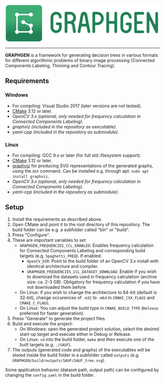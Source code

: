 ![Header Image](./doc/logo/graphgen_inline.png)

---

<!--
Can be displayed only if the repo is public.
[![Documentation](https://codedocs.xyz/prittt/graphgen.svg)]()
-->

**GRAPHGEN** is a framework for generating decision trees in various formats for different algorithmic problems of binary image processing (Connected Components Labeling, Thinning and Contour Tracing). 


## Requirements
### Windows
* For compiling: Visual Studio 2017 (later versions are not tested).
* [CMake](https://cmake.org/) 3.12 or later.
* *OpenCV 3.x (optional, only needed for frequency calculation in Connected Components Labeling).*
* *graphviz (included in the repository as executable).*
* *yaml-cpp (included in the repository as submodule).*


### Linux
* For compiling: GCC 9.x or later (for full std::filesystem support).
* [CMake](https://cmake.org/) 3.12 or later.
* [graphviz](https://www.graphviz.org/download/) for producing SVG representations of the generated graphs, using the `dot` command. Can be installed e.g. through apt: `sudo apt install graphviz`.
* *OpenCV 3.x (optional, only needed for frequency calculation in Connected Components Labeling).*
* *yaml-cpp (included in the repository as submodule).*

## Setup
1) Install the requirements as described above.
2) Open CMake and point it to the root directory of this repository. The build folder can be e.g. a subfolder called "bin" or "build".
3) Press "Configure".
4) These are important variables to set:
    * `GRAPHGEN_FREQUENCIES_CCL_ENABLED`: Enables frequency calculation for Connected Components Labeling and corresponding build targets (e.g. `Spaghetti_FREQ`). If enabled:
        * `OpenCV_DIR`: Point to the build folder of an OpenCV 3.x install with identical architecture and compiler.
        * `GRAPHGEN_FREQUENCIES_CCL_DATASET_DOWNLOAD`: Enable if you wish to download the datasets used in frequency calculation (archive size: ca. 2-3 GB). Obligatory for frequency calculation if you have not downloaded them before.
    * On Linux: if you wish to change the architecture to 64-bit (default is 32-bit), change occurences of `-m32` to `-m64` in `CMAKE_CXX_FLAGS` and `CMAKE_C_FLAGS`.
    * On Linux: You can adjust the build type in `CMAKE_BUILD_TYPE` (`Release` preferred for faster generation).
5) Press "Generate" to generate the project files.
6) Build and execute the project: 
    * On Windows: open the generated project solution, select the desired start-up target and execute either in Debug or Release.
    * On Linux: `cd` into the build folder, `make` and then execute one of the built targets (e.g. `./SAUF`).
7) The outputs (generated code and graphs) of the executables will be stored inside the build folder in a subfolder called `outputs` (e.g. `GRAPHGEN/build/outputs/SAUF/SAUF_tree.svg`).

Some application behavior (dataset path, output path) can be configured by changing the `config.yaml` in the build folder.
